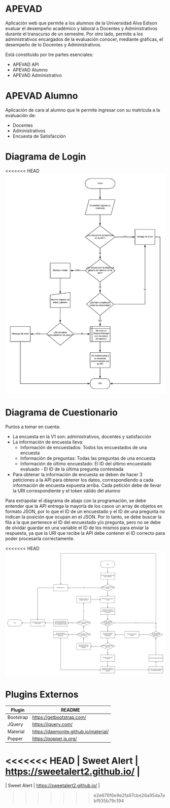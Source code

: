 # APEVAD

Aplicación web que permite a los alumnos de la Universidad Alva Edison evaluar el desempeño académico y laboral a Docentes y Administrativos durante el transcurso de un semestre. Por otro lado, permite a los administrativos encargados de la evaluación conocer, mediante gráficas, el desempeño de lo Docentes y Administrativos. 

Está constituido por tre partes esenciales:

  - APEVAD API
  - APEVAD Alumno
  - APEVAD Administrativo

# APEVAD Alumno

Aplicación de cara al alumno que le permite ingresar con su matrícula a la evaluación de:

  - Docentes
  - Administrativos
  - Encuesta de Satisfacción

# Diagrama de Login
<<<<<<< HEAD
![Diagrama Login](docs/img/diagrama_login.png)

# Diagrama de Cuestionario

Puntos a tomar en cuenta:

  - La encuesta en la V1 son: administrativos, docentes y satisfacción
  - La información de encuesta lleva:
    - Información de encuestados: Todos los encuestados de una encuesta
    - Información de preguntas: Todas las preguntas de una encuesta
    - Información de último encuestado: El ID del último encuestado evaluado - El ID de la última pregunta contestada
  - Para obtener la información de encuesta se deben de hacer 3 peticiones a la API para obtener los datos, correspondiendo a cada información de encuesta expuesta arriba. Cada petición debe de llevar la URI correspondiente y el token válido del alumno

Para extrapolar el diagrama de abajo con la programación, se debe entender que la API entrega la mayoría de los casos un array de objetos en formato JSON, por lo que el ID de un encuestado y el ID de una pregunta no indican la posición que ocupan en el JSON. Por lo tanto, se debe buscar la fila a la que pertenece el ID del encuestado y/o pregunta, pero no se debe de olvidar guardar en una variable el ID de los mismos para enviar la respuesta, ya que la URI que recibe la API debe contener el ID correcto para poder procesarla correctamente.

<<<<<<< HEAD
![Diagrama Login](docs/img/diagrama_encuesta.png)

# Plugins Externos

| Plugin | README |
| ------ | ------ |
| Bootstrap | https://getbootstrap.com/ |
| JQuery | https://jquery.com/ |
| Material | https://daemonite.github.io/material/ |
| Popper | https://popper.js.org/ |
<<<<<<< HEAD
| Sweet Alert | https://sweetalert2.github.io/ |
=======
| Sweet Alert | https://sweetalert2.github.io/ |
>>>>>>> e2e676f6e9e2fa97cbe26a95da7abf935b79c194
